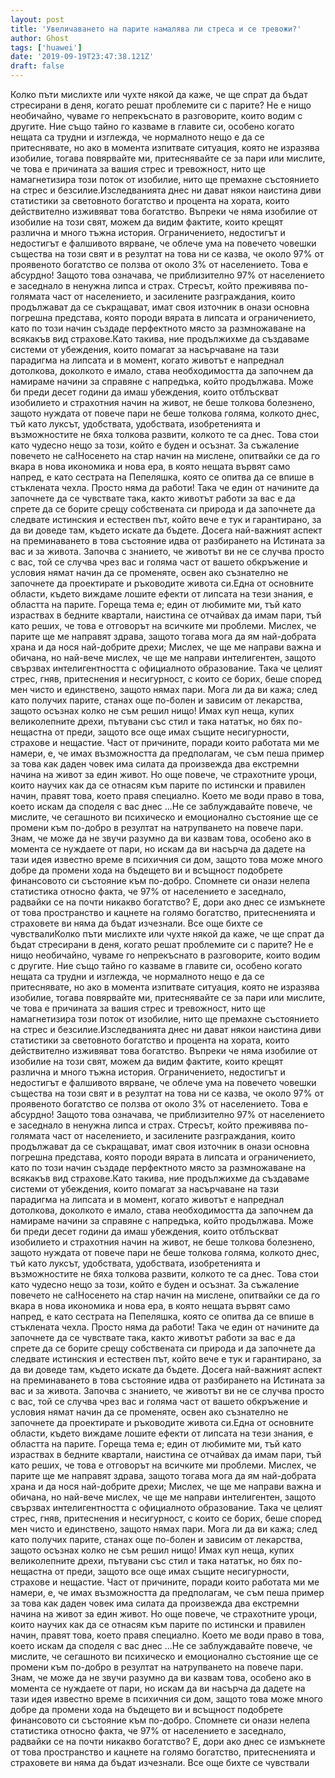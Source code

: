 ```yaml
---
layout: post
title: 'Увеличаването на парите намалява ли стреса и се тревожи?'
author: Ghost
tags: ['huawei']
date: '2019-09-19T23:47:38.121Z'
draft: false
---
```


Колко пъти мислихте или чухте някой да каже, че ще спрат да бъдат стресирани в деня, когато решат проблемите си с парите? Не е нищо необичайно, чуваме го непрекъснато в разговорите, които водим с другите. Ние също тайно го казваме в главите си, особено когато нещата са трудни и изглежда, че нормалното нещо е да се притеснявате, но ако в момента изпитвате ситуация, която не изразява изобилие, тогава повярвайте ми, притеснявайте се за пари или мислите, че това е причината за вашия стрес и тревожност, нито ще намагнетизира този поток от изобилие, нито ще премахне състоянието на стрес и безсилие.Изследванията днес ни дават някои наистина диви статистики за световното богатство и процента на хората, които действително изживяват това богатство. Въпреки че няма изобилие от изобилие на този свят, можем да видим фактите, които крещят различна и много тъжна история. Ограничението, недостигът и недостигът е фалшивото вярване, че облече ума на повечето човешки същества на този свят и в резултат на това ни се казва, че около 97% от проявеното богатство се ползва от около 3% от населението. Това е абсурдно! Защото това означава, че приблизително 97% от населението е заседнало в ненужна липса и страх. Стресът, който преживява по-голямата част от населението, и засилените разграждания, които продължават да се съкращават, имат своя източник в онази основна погрешна представа, която породи вярата в липсата и ограничението, като по този начин създаде перфектното място за размножаване на всякакъв вид страхове.Като такива, ние продължихме да създаваме системи от убеждения, които помагат за насърчаване на тази парадигма на липсата и в момент, когато животът е напреднал дотолкова, доколкото е имало, става необходимостта да започнем да намираме начини за справяне с напредъка, който продължава. Може би преди десет години да имаш убеждения, които отблъскват изобилието и страхотния начин на живот, не беше толкова болезнено, защото нуждата от повече пари не беше толкова голяма, колкото днес, тъй като луксът, удобствата, удобствата, изобретенията и възможностите не бяха толкова развити, колкото те са днес. Това стои като чудесно нещо за този, който е буден и осъзнат. За съжаление повечето не са!Носенето на стар начин на мислене, опитвайки се да го вкара в нова икономика и нова ера, в която нещата вървят само напред, е като сестрата на Пепеляшка, която се опитва да се впише в стъклената чехла. Просто няма да работи! Така че един от начините да започнете да се чувствате така, както животът работи за вас е да спрете да се борите срещу собствената си природа и да започнете да следвате истинския и естествен път, който вече е тук и гарантирано, за да ви доведе там, където искате да бъдете. Досега най-важният аспект на преминаването в това състояние идва от разбирането на Истината за вас и за живота. Започва с знанието, че животът ви не се случва просто с вас, той се случва чрез вас и голяма част от вашето обкръжение и условия нямат начин да се променяте, освен ако съзнателно не започнете да проектирате и ръководите живота си.Една от основните области, където виждаме лошите ефекти от липсата на тези знания, е областта на парите. Гореща тема е; един от любимите ми, тъй като израствах в бедните квартали, наистина се отчайвах да имам пари, тъй като реших, че това е отговорът на всичките ми проблеми. Мислех, че парите ще ме направят здрава, защото тогава мога да ям най-добрата храна и да нося най-добрите дрехи; Мислех, че ще ме направи важна и обичана, но най-вече мислех, че ще ме направи интелигентен, защото свързвах интелигентността с официалното образование. Така че целият стрес, гняв, притеснения и несигурност, с които се борих, беше според мен чисто и единствено, защото нямах пари. Мога ли да ви кажа; след като получих парите, станах още по-болен и зависим от лекарства, защото осъзнах колко не съм решил нищо! Имах куп неща, купих великолепните дрехи, пътувани със стил и така нататък, но бях по-нещастна от преди, защото все още имах същите несигурности, страхове и нещастие. Част от причините, поради които работата ми ме намери, е, че имах възможността да предполагам, че съм пеша пример за това как даден човек има силата да произвежда два екстремни начина на живот за един живот. Но още повече, че страхотните уроци, които научих как да се отнасям към парите по истински и правилен начин, правят това, което правя специално. Което ме води право в това, което искам да споделя с вас днес ...Не се заблуждавайте повече, че мислите, че сегашното ви психическо и емоционално състояние ще се промени към по-добро в резултат на натрупването на повече пари. Знам, че може да не звучи разумно да ви казвам това, особено ако в момента се нуждаете от пари, но искам да ви насърча да дадете на тази идея известно време в психичния си дом, защото това може много добре да промени хода на бъдещето ви и всъщност подобрете финансовото си състояние към по-добро. Спомнете си онази нелепа статистика относно факта, че 97% от населението е заседнало, радвайки се на почти никакво богатство? Е, дори ако днес се измъкнете от това пространство и кацнете на голямо богатство, притесненията и страховете ви няма да бъдат изчезнали. Все още бихте се чувствалиКолко пъти мислихте или чухте някой да каже, че ще спрат да бъдат стресирани в деня, когато решат проблемите си с парите? Не е нищо необичайно, чуваме го непрекъснато в разговорите, които водим с другите. Ние също тайно го казваме в главите си, особено когато нещата са трудни и изглежда, че нормалното нещо е да се притеснявате, но ако в момента изпитвате ситуация, която не изразява изобилие, тогава повярвайте ми, притеснявайте се за пари или мислите, че това е причината за вашия стрес и тревожност, нито ще намагнетизира този поток от изобилие, нито ще премахне състоянието на стрес и безсилие.Изследванията днес ни дават някои наистина диви статистики за световното богатство и процента на хората, които действително изживяват това богатство. Въпреки че няма изобилие от изобилие на този свят, можем да видим фактите, които крещят различна и много тъжна история. Ограничението, недостигът и недостигът е фалшивото вярване, че облече ума на повечето човешки същества на този свят и в резултат на това ни се казва, че около 97% от проявеното богатство се ползва от около 3% от населението. Това е абсурдно! Защото това означава, че приблизително 97% от населението е заседнало в ненужна липса и страх. Стресът, който преживява по-голямата част от населението, и засилените разграждания, които продължават да се съкращават, имат своя източник в онази основна погрешна представа, която породи вярата в липсата и ограничението, като по този начин създаде перфектното място за размножаване на всякакъв вид страхове.Като такива, ние продължихме да създаваме системи от убеждения, които помагат за насърчаване на тази парадигма на липсата и в момент, когато животът е напреднал дотолкова, доколкото е имало, става необходимостта да започнем да намираме начини за справяне с напредъка, който продължава. Може би преди десет години да имаш убеждения, които отблъскват изобилието и страхотния начин на живот, не беше толкова болезнено, защото нуждата от повече пари не беше толкова голяма, колкото днес, тъй като луксът, удобствата, удобствата, изобретенията и възможностите не бяха толкова развити, колкото те са днес. Това стои като чудесно нещо за този, който е буден и осъзнат. За съжаление повечето не са!Носенето на стар начин на мислене, опитвайки се да го вкара в нова икономика и нова ера, в която нещата вървят само напред, е като сестрата на Пепеляшка, която се опитва да се впише в стъклената чехла. Просто няма да работи! Така че един от начините да започнете да се чувствате така, както животът работи за вас е да спрете да се борите срещу собствената си природа и да започнете да следвате истинския и естествен път, който вече е тук и гарантирано, за да ви доведе там, където искате да бъдете. Досега най-важният аспект на преминаването в това състояние идва от разбирането на Истината за вас и за живота. Започва с знанието, че животът ви не се случва просто с вас, той се случва чрез вас и голяма част от вашето обкръжение и условия нямат начин да се променяте, освен ако съзнателно не започнете да проектирате и ръководите живота си.Една от основните области, където виждаме лошите ефекти от липсата на тези знания, е областта на парите. Гореща тема е; един от любимите ми, тъй като израствах в бедните квартали, наистина се отчайвах да имам пари, тъй като реших, че това е отговорът на всичките ми проблеми. Мислех, че парите ще ме направят здрава, защото тогава мога да ям най-добрата храна и да нося най-добрите дрехи; Мислех, че ще ме направи важна и обичана, но най-вече мислех, че ще ме направи интелигентен, защото свързвах интелигентността с официалното образование. Така че целият стрес, гняв, притеснения и несигурност, с които се борих, беше според мен чисто и единствено, защото нямах пари. Мога ли да ви кажа; след като получих парите, станах още по-болен и зависим от лекарства, защото осъзнах колко не съм решил нищо! Имах куп неща, купих великолепните дрехи, пътувани със стил и така нататък, но бях по-нещастна от преди, защото все още имах същите несигурности, страхове и нещастие. Част от причините, поради които работата ми ме намери, е, че имах възможността да предполагам, че съм пеша пример за това как даден човек има силата да произвежда два екстремни начина на живот за един живот. Но още повече, че страхотните уроци, които научих как да се отнасям към парите по истински и правилен начин, правят това, което правя специално. Което ме води право в това, което искам да споделя с вас днес ...Не се заблуждавайте повече, че мислите, че сегашното ви психическо и емоционално състояние ще се промени към по-добро в резултат на натрупването на повече пари. Знам, че може да не звучи разумно да ви казвам това, особено ако в момента се нуждаете от пари, но искам да ви насърча да дадете на тази идея известно време в психичния си дом, защото това може много добре да промени хода на бъдещето ви и всъщност подобрете финансовото си състояние към по-добро. Спомнете си онази нелепа статистика относно факта, че 97% от населението е заседнало, радвайки се на почти никакво богатство? Е, дори ако днес се измъкнете от това пространство и кацнете на голямо богатство, притесненията и страховете ви няма да бъдат изчезнали. Все още бихте се чувствали
